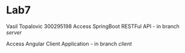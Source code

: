 # Lab7 
Vasil Topalovic 300295198
Access SpringBoot RESTFul API - in branch *server* 

Access Angular Client Application - in branch *client*
